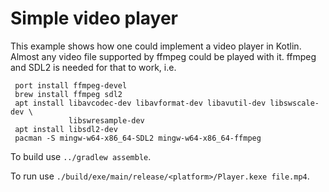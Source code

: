 # Simple video player

 This example shows how one could implement a video player in Kotlin.
Almost any video file supported by ffmpeg could be played with it.
ffmpeg and SDL2 is needed for that to work, i.e.

     port install ffmpeg-devel
     brew install ffmpeg sdl2
     apt install libavcodec-dev libavformat-dev libavutil-dev libswscale-dev \
                 libswresample-dev
     apt install libsdl2-dev
     pacman -S mingw-w64-x86_64-SDL2 mingw-w64-x86_64-ffmpeg

To build use `../gradlew assemble`.

To run use `./build/exe/main/release/<platform>/Player.kexe file.mp4`.


